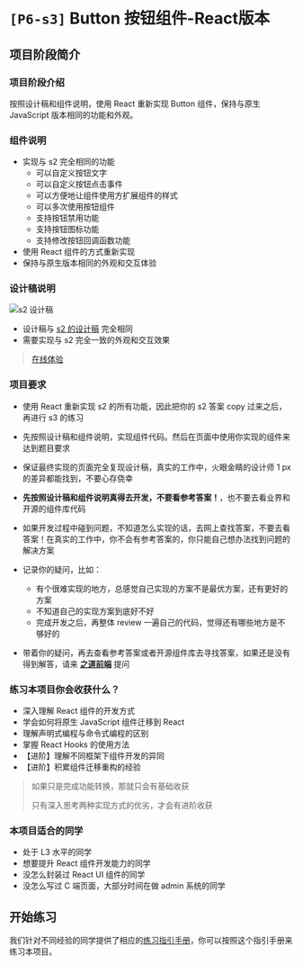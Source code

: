 # `[P6-s3]` Button 按钮组件-React版本

## 项目阶段简介

### 项目阶段介绍

按照设计稿和组件说明，使用 React 重新实现 Button 组件，保持与原生 JavaScript 版本相同的功能和外观。



### 组件说明

- 实现与 s2 完全相同的功能
  - 可以自定义按钮文字
  - 可以自定义按钮点击事件
  - 可以方便地让组件使用方扩展组件的样式
  - 可以多次使用按钮组件
  - 支持按钮禁用功能
  - 支持按钮图标功能
  - 支持修改按钮回调函数功能
- 使用 React 组件的方式重新实现
- 保持与原生版本相同的外观和交互体验



### 设计稿说明

![s2 设计稿](../res/design_s2.png)

- 设计稿与 [s2 的设计稿](../s2/README.md) 完全相同
- 需要实现与 s2 完全一致的外观和交互效果

> [在线体验](https://zhidaofe.github.io/P6-button-component/s3/index.html)



### 项目要求

- 使用 React 重新实现 s2 的所有功能，因此把你的 s2 答案 copy 过来之后，再进行 s3 的练习
- 先按照设计稿和组件说明，实现组件代码。然后在页面中使用你实现的组件来达到题目要求
- 保证最终实现的页面完全复现设计稿，真实的工作中，火眼金睛的设计师 1 px 的差异都能找到，不要心存侥幸
- **先按照设计稿和组件说明真得去开发，不要看参考答案！**，也不要去看业界和开源的组件库代码
- 如果开发过程中碰到问题，不知道怎么实现的话，去网上查找答案，不要去看答案！在真实的工作中，你不会有参考答案的，你只能自己想办法找到问题的解决方案
- 记录你的疑问，比如：
  - 有个很难实现的地方，总感觉自己实现的方案不是最优方案，还有更好的方案
  - 不知道自己的实现方案到底好不好
  - 完成开发之后，再整体 review 一遍自己的代码，觉得还有哪些地方是不够好的

- 带着你的疑问，再去查看参考答案或者开源组件库去寻找答案，如果还是没有得到解答，请来 [**之道前端**](https://kcnrozgf41zs.feishu.cn/wiki/PBj0w5rjUiEWVgktZE0caKOunNc) 提问



### 练习本项目你会收获什么？

- 深入理解 React 组件的开发方式
- 学会如何将原生 JavaScript 组件迁移到 React
- 理解声明式编程与命令式编程的区别
- 掌握 React Hooks 的使用方法
- 【进阶】理解不同框架下组件开发的异同
- 【进阶】积累组件迁移重构的经验

> 如果只是完成功能转换，那就只会有基础收获
>
> 只有深入思考两种实现方式的优劣，才会有进阶收获



### 本项目适合的同学

- 处于 L3 水平的同学
- 想要提升 React 组件开发能力的同学
- 没怎么封装过 React UI 组件的同学
- 没怎么写过 C 端页面，大部分时间在做 admin 系统的同学



## 开始练习

我们针对不同经验的同学提供了相应的[练习指引手册](https://kcnrozgf41zs.feishu.cn/wiki/An7GwvUQrirdvdkJdQ9c4q3Rndd)，你可以按照这个指引手册来练习本项目。


